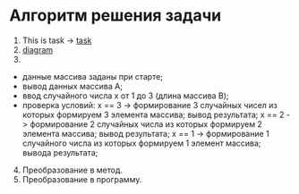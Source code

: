 # Алгоритм решения задачи
1. This is task -> [task](ControlTest)
2. [diagram](diagram.drawio.png)
3. 
- данные массива заданы при старте;
- вывод данных массива A;
- ввод случайного числа x от 1 до 3 (длина массива B);
- проверка условий: 
x == 3 -> формирование 3 случайных чисел из которых формируем 3 элемента массива; 
вывод результата;
x == 2 -> формирование 2 случайных числа из которых формируем 2 элемента массива;
вывод результата;
x == 1 -> формирование 1 случайного числа из которых формируем 1 элемент массива;
вывода результата;
4. Преобразование в метод.
5. Преобразование в программу.


